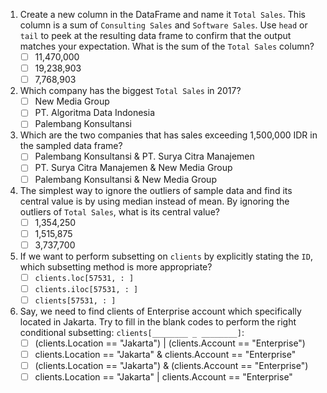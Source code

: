 1. Create a new column in the DataFrame and name it `Total Sales`. This column is a sum of `Consulting Sales` and `Software Sales`. Use `head` or `tail` to peek at the resulting data frame to confirm that the output matches your expectation. What is the sum of the `Total Sales` column?
    - [ ] 11,470,000
    - [ ] 19,238,903
    - [ ]  7,768,903

2. Which company has the biggest `Total Sales` in 2017?
    - [ ] New Media Group
    - [ ] PT. Algoritma Data Indonesia
    - [ ] Palembang Konsultansi 

3. Which are the two companies that has sales exceeding 1,500,000 IDR in the sampled data frame?
    - [ ] Palembang Konsultansi & PT. Surya Citra Manajemen
    - [ ] PT. Surya Citra Manajemen & New Media Group
    - [ ] Palembang Konsultansi & New Media Group
    
4. The simplest way to ignore the outliers of sample data and find its central value is by using median instead of mean. By ignoring the outliers of `Total Sales`, what is its central value?
    - [ ] 1,354,250
    - [ ] 1,515,875
    - [ ] 3,737,700
    
5. If we want to perform subsetting on `clients` by explicitly stating the `ID`, which subsetting method is more appropriate?
    - [ ] `clients.loc[57531, : ]`
    - [ ] `clients.iloc[57531, : ]`
    - [ ] `clients[57531, : ]` 

6. Say, we need to find clients of Enterprise account which specifically located in Jakarta. Try to fill in the blank codes to perform the right conditional subsetting:  `clients[________ _ ________]`:
    - [ ] (clients.Location == "Jakarta") | (clients.Account == "Enterprise")
    - [ ] clients.Location == "Jakarta" & clients.Account == "Enterprise"
    - [ ] (clients.Location == "Jakarta") & (clients.Account == "Enterprise")
    - [ ] clients.Location == "Jakarta" | clients.Account == "Enterprise"